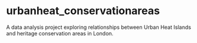 # urbanheat_conservationareas
A data analysis project exploring relationships between Urban Heat Islands and heritage conservation areas in London.
